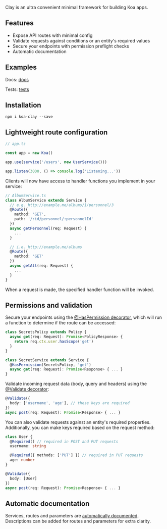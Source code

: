 Clay is an ultra convenient minimal framework for building Koa apps.

## Features
* Expose API routes with minimal config
* Validate requests against conditions or an entity's required values
* Secure your endpoints with permission preflight checks
* Automatic documentation

## Examples
Docs: [docs](https://github.com/tudddorrr/clay/tree/main/docs)

Tests: [tests](https://github.com/tudddorrr/clay/tree/main/tests)

## Installation
```
npm i koa-clay --save
```

## Lightweight route configuration

```typescript
// app.ts

const app = new Koa()

app.use(service('/users', new UserService()))

app.listen(3000, () => console.log('Listening...'))
```

Clients will now have access to handler functions you implement in your service:

```typescript
// AlbumService.ts
class AlbumService extends Service {
  // e.g. http://example.me/albums/1/personnel/3
  @Route({
    method: 'GET',
    path: '/:id/personnel/:personnelId'
  })
  async getPersonnel(req: Request) {
    ...
  }

  // i.e. http://example.me/albums
  @Route({
    method: 'GET'
  })
  async getAll(req: Request) {
    ...
  }
}
```

When a request is made, the specified handler function will be invoked.

## Permissions and validation

Secure your endpoints using the [@HasPermission decorator](https://github.com/tudddorrr/clay/tree/main/docs/permissions.md), which will run a function to determine if the route can be accessed:

```typescript
class SecretsPolicy extends Policy {
  async get(req: Request): Promise<PolicyResponse> {
    return req.ctx.user.hasScope('get')
  }
}

class SecretService extends Service {
  @HasPermission(SecretsPolicy, 'get')
  async get(req: Request): Promise<Response> { ... }
}
```

Validate incoming request data (body, query and headers) using the [@Validate decorator](https://github.com/tudddorrr/clay/tree/main/docs/validation.md):

```typescript
@Validate({
  body: ['username', 'age'], // these keys are required
})
async post(req: Request): Promise<Response> { ... }
```

You can also validate requests against an entity's required properties. Additionally, you can make keys required based on the request method:

```typescript
class User {
  @Required() // required in POST and PUT requests
  username: string

  @Required({ methods: ['PUT'] }) // required in PUT requests
  age: number
}

@Validate({
  body: [User]
})
async post(req: Request): Promise<Response> { ... }
```

## Automatic documentation

Services, routes and parameters are [automatically documented](https://github.com/tudddorrr/clay/tree/main/docs/documenter.md). Descriptions can be added for routes and parameters for extra clarity.
